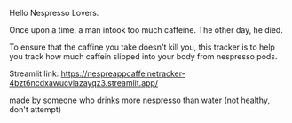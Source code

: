 Hello Nespresso Lovers.

Once upon a time, a man intook too much caffeine. The other day, he died.

To ensure that the caffine you take doesn't kill you, this tracker is to help you track how much caffein slipped into your body from nespresso pods. 

Streamlit link: https://nespreappcaffeinetracker-4bzt6ncdxawucvlazayqz3.streamlit.app/

made by someone who drinks more nespresso than water (not healthy, don't attempt)
